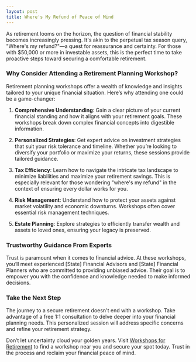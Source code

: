 ```yaml
---
layout: post
title: Where's My Refund of Peace of Mind
---
```



As retirement looms on the horizon, the question of financial stability becomes increasingly pressing. It's akin to the perpetual tax season query, "Where's my refund?"—a quest for reassurance and certainty. For those with $50,000 or more in investable assets, this is the perfect time to take proactive steps toward securing a comfortable retirement. 

### Why Consider Attending a Retirement Planning Workshop?

Retirement planning workshops offer a wealth of knowledge and insights tailored to your unique financial situation. Here’s why attending one could be a game-changer:

1. **Comprehensive Understanding**: Gain a clear picture of your current financial standing and how it aligns with your retirement goals. These workshops break down complex financial concepts into digestible information.

2. **Personalized Strategies**: Get expert advice on investment strategies that suit your risk tolerance and timeline. Whether you’re looking to diversify your portfolio or maximize your returns, these sessions provide tailored guidance.

3. **Tax Efficiency**: Learn how to navigate the intricate tax landscape to minimize liabilities and maximize your retirement savings. This is especially relevant for those wondering "where's my refund" in the context of ensuring every dollar works for you.

4. **Risk Management**: Understand how to protect your assets against market volatility and economic downturns. Workshops often cover essential risk management techniques.

5. **Estate Planning**: Explore strategies to efficiently transfer wealth and assets to loved ones, ensuring your legacy is preserved.

### Trustworthy Guidance From Experts

Trust is paramount when it comes to financial advice. At these workshops, you’ll meet experienced [State] Financial Advisors and [State] Financial Planners who are committed to providing unbiased advice. Their goal is to empower you with the confidence and knowledge needed to make informed decisions.

### Take the Next Step

The journey to a secure retirement doesn't end with a workshop. Take advantage of a free 1:1 consultation to delve deeper into your financial planning needs. This personalized session will address specific concerns and refine your retirement strategy.

Don’t let uncertainty cloud your golden years. Visit [Workshops for Retirement](https://workshopsforretirement.com) to find a workshop near you and secure your spot today. Trust in the process and reclaim your financial peace of mind.
